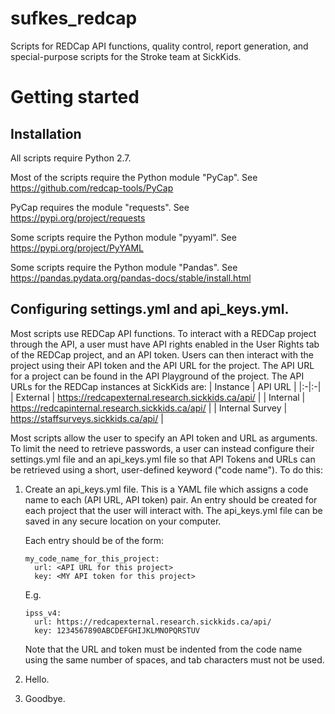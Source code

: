 # sufkes_redcap
Scripts for REDCap API functions, quality control, report generation, and special-purpose scripts for the Stroke team at SickKids.

# Getting started
## Installation
All scripts require Python 2.7.

Most of the scripts require the Python module "PyCap". See https://github.com/redcap-tools/PyCap

PyCap requires the module "requests". See https://pypi.org/project/requests

Some scripts require the Python module "pyyaml". See https://pypi.org/project/PyYAML

Some scripts require the Python module "Pandas". See https://pandas.pydata.org/pandas-docs/stable/install.html
## Configuring settings.yml and api_keys.yml.
Most scripts use REDCap API functions. To interact with a REDCap project through the API, a user must have API rights enabled in the User Rights tab of the REDCap project, and an API token. Users can then interact with the project using their API token and the API URL for the project. The API URL for a project can be found in the API Playground of the project. The API URLs for the REDCap instances at SickKids are:
| Instance | API URL |
|:-|:-|
| External | https://redcapexternal.research.sickkids.ca/api/ |
| Internal | https://redcapinternal.research.sickkids.ca/api/ |
| Internal Survey | https://staffsurveys.sickkids.ca/api/ |

Most scripts allow the user to specify an API token and URL as arguments. To limit the need to retrieve passwords, a user can instead configure their settings.yml file and an api_keys.yml file so that API Tokens and URLs can be retrieved using a short, user-defined keyword ("code name"). To do this:
1. Create an api_keys.yml file. This is a YAML file which assigns a code name to each (API URL, API token) pair. An entry should be created for each project that the user will interact with. The api_keys.yml file can be saved in any secure location on your computer.

   Each entry should be of the form:
   ```
   my_code_name_for_this_project:
     url: <API URL for this project>
     key: <MY API token for this project>
   ```
   E.g.
   ```
   ipss_v4:
     url: https://redcapexternal.research.sickkids.ca/api/
     key: 1234567890ABCDEFGHIJKLMNOPQRSTUV
   ```
   Note that the URL and token must be indented from the code name using the same number of spaces, and tab characters must not be used.
2. Hello.
3. Goodbye.
